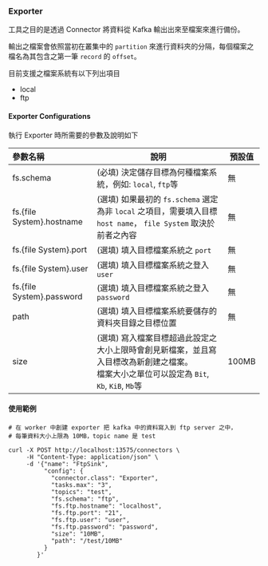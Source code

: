 ### Exporter

工具之目的是透過 Connector 將資料從 Kafka 輸出出來至檔案來進行備份。

輸出之檔案會依照當初在叢集中的 `partition` 來進行資料夾的分隔，每個檔案之檔名為其包含之第一筆 `record` 的 `offset`。

目前支援之檔案系統有以下列出項目
- local
- ftp



#### Exporter Configurations

執行 Exporter 時所需要的參數及說明如下

| 參數名稱                      | 說明                                                                                          | 預設值   |
|:--------------------------|---------------------------------------------------------------------------------------------|-------|
| fs.schema                 | (必填) 決定儲存目標為何種檔案系統，例如: `local`, `ftp`等                                                      | 無     |
| fs.{file System}.hostname | (選填) 如果最初的 `fs.schema` 選定為非 `local` 之項目，需要填入目標 `host name`， `file System` 取決於前者之內容          | 無     |
| fs.{file System}.port     | (選填) 填入目標檔案系統之 `port`                                                                       | 無     |
| fs.{file System}.user     | (選填)  填入目標檔案系統之登入 `user`                                                                    | 無     |
| fs.{file System}.password | (選填)  填入目標檔案系統之登入 `password`                                                                | 無     |
| path                      | (選填)   填入目標檔案系統要儲存的資料夾目錄之目標位置                                                               | 無     |
| size                      | (選填)   寫入檔案目標超過此設定之大小上限時會創見新檔案，並且寫入目標改為新創建之檔案。  <br/>檔案大小之單位可以設定為 `Bit`, `Kb`, `KiB`, `Mb`等 | 100MB |     |


#### 使用範例

```shell
# 在 worker 中創建 exporter 把 kafka 中的資料寫入到 ftp server 之中，
# 每筆資料大小上限為 10MB，topic name 是 test

curl -X POST http://localhost:13575/connectors \
     -H "Content-Type: application/json" \
     -d '{"name": "FtpSink",
          "config": {
            "connector.class": "Exporter",
            "tasks.max": "3",
            "topics": "test",
            "fs.schema": "ftp",
            "fs.ftp.hostname": "localhost",
            "fs.ftp.port": "21",
            "fs.ftp.user": "user",
            "fs.ftp.password": "password",
            "size": "10MB",
            "path": "/test/10MB"
          }
        }'
```